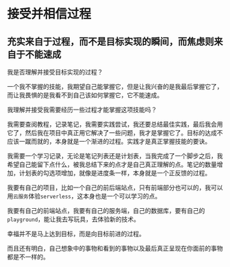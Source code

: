 # 接受并相信过程

## 充实来自于过程，而不是目标实现的瞬间，而焦虑则来自于不能速成

我是否理解并接受目标实现的过程？

一个我不掌握的技能，我期望自己能掌握它，但是让我兴奋的是我最后掌握它了，而让我畏惧的是我看不到自己该如何掌握它，它不能速成。

我理解并接受我需要经历一些过程才能掌握这项技能吗？

我需要查阅教程，记录笔记，我需要实践尝试，我还要总结最佳实践，最后我会用它了，然后我在项目中真正用它解决了一些问题，我才是掌握它了。目标的达成不应该一蹴而就的，本身就是一个渐进的过程。实践才是真正掌握技能的要诀。

我需要一个学习记录，无论是笔记列表还是计划表，当我完成了一个脚步之后，我希望自己能留下点什么，被我总结下来的点才是自己真正理解的点。笔记的数量增加，计划表的勾选项增加，就像是进度条一样，本身就是一个正反馈的过程。

我要有自己的项目，比如一个自己的前后端站点，只有前端部分也可以的，我可以用`云服务`体验`serverless`，这本身也是一个可以学习的点。

我要有自己的前端站点，我要有自己的服务端，自己的数据库，要有自己的`playground`，能让我去写玩具，去体验新的技术。

幸福并不是马上达到目标，而是向目标前进的过程。

而且还有明白，自己想象中的事物和看到的事物以及最后真正呈现在你面前的事物都是不一样的。
